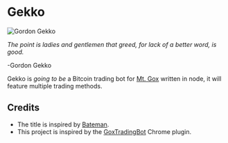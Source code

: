 # Gekko

![Gordon Gekko](http://mikevanrossum.nl/static/gekko.jpg)

*The point is ladies and gentlemen that greed, for lack of a better word, is good.*

-Gordon Gekko

Gekko is *going to be* a Bitcoin trading bot for [Mt. Gox](http://mtgox.com) written in node, it will feature multiple trading methods.

## Credits

* The title is inspired by [Bateman](https://github.com/fearofcode/bateman).
* This project is inspired by the [GoxTradingBot](https://github.com/TobbeLino/GoxTradingBotTobli) Chrome plugin.